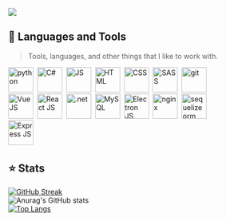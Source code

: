 ![](https://komarev.com/ghpvc/?username=your-github-hamburgIar&style=flat-square)

## 🔧 Languages and Tools

> Tools, languages, and other things that I like to work with.

<img src="https://cdn.jsdelivr.net/gh/devicons/devicon@latest/icons/python/python-original.svg" style="width: 50px; height: 50px" alt="python"/>&nbsp;
<img src="https://cdn.jsdelivr.net/gh/devicons/devicon@latest/icons/csharp/csharp-original.svg" style="width: 50px; height: 50px" alt="C#"/>&nbsp;
<img src="https://cdn.jsdelivr.net/gh/devicons/devicon@latest/icons/javascript/javascript-original.svg" style="width: 50px; height: 50px" alt="JS"/>&nbsp;
<img src="https://cdn.jsdelivr.net/gh/devicons/devicon@latest/icons/html5/html5-original.svg" style="width: 50px; height: 50px" alt="HTML"/>&nbsp;
<img src="https://cdn.jsdelivr.net/gh/devicons/devicon@latest/icons/css3/css3-original.svg" style="width: 50px; height: 50px" alt="CSS"/>&nbsp;
<img src="https://cdn.jsdelivr.net/gh/devicons/devicon@latest/icons/sass/sass-original.svg" style="width: 50px; height: 50px" alt="SASS"/>&nbsp;
<img src="https://cdn.jsdelivr.net/gh/devicons/devicon@latest/icons/git/git-original.svg" style="width: 50px; height: 50px" alt="git"/>&nbsp;\
<img src="https://cdn.jsdelivr.net/gh/devicons/devicon@latest/icons/vuejs/vuejs-original.svg" style="width: 50px; height: 50px" alt="Vue JS"/>&nbsp;
<img src="https://cdn.jsdelivr.net/gh/devicons/devicon@latest/icons/react/react-original.svg" style="width: 50px; height: 50px" alt="React JS"/>&nbsp;
<img src="https://cdn.jsdelivr.net/gh/devicons/devicon@latest/icons/dotnetcore/dotnetcore-original.svg" style="width: 50px; height: 50px" alt=".net"/>&nbsp;
<img src="https://cdn.jsdelivr.net/gh/devicons/devicon@latest/icons/mysql/mysql-original.svg" style="width: 50px; height: 50px" alt="MySQL"/>&nbsp;
<img src="https://cdn.jsdelivr.net/gh/devicons/devicon@latest/icons/electron/electron-original.svg" style="width: 50px; height: 50px" alt="Electron JS"/>&nbsp;
<img src="https://cdn.jsdelivr.net/gh/devicons/devicon@latest/icons/nginx/nginx-original.svg" style="width: 50px; height: 50px" alt="nginx"/>&nbsp;
<img src="https://cdn.jsdelivr.net/gh/devicons/devicon@latest/icons/sequelize/sequelize-original.svg" style="width: 50px; height: 50px;" alt="sequelize orm"/>&nbsp;\
<img src="https://img.icons8.com/?size=100&id=kg46nzoJrmTR&format=png&color=FFFFFF" style="width: 50px; height: 50px;" alt="Express JS"/>&nbsp;
      
## ⭐ Stats
[![GitHub Streak](https://streak-stats.demolab.com?user=hamburgIar&theme=onedark&hide_border=true&card_width=467)](https://git.io/streak-stats)\
![Anurag's GitHub stats](https://github-readme-stats.vercel.app/api?username=hamburgIar&show_icons=true&hide_border=true&theme=onedark)\
[![Top Langs](https://github-readme-stats.vercel.app/api/top-langs/?username=hamburgIar&layout=donut&theme=onedark&hide_border=true&card_height=467)](https://github.com/anuraghazra/github-readme-stats) 
